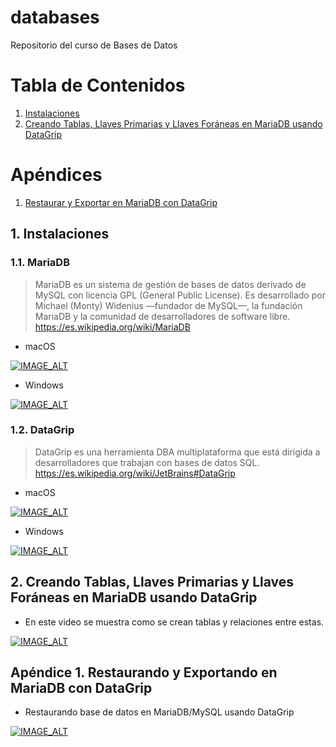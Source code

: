 # databases
Repositorio del curso de Bases de Datos

# Tabla de Contenidos
1. [Instalaciones](#instalaciones)
2. [Creando Tablas, Llaves Primarias y Llaves Foráneas en MariaDB usando DataGrip](#tablas)

# Apéndices
1. [Restaurar y Exportar en MariaDB con DataGrip](#dumps)

## 1. Instalaciones <a name="instalaciones"></a>
### 1.1. MariaDB

> MariaDB es un sistema de gestión de bases de datos derivado de MySQL con licencia GPL (General Public License). Es desarrollado por Michael (Monty) Widenius —fundador de MySQL—, la fundación MariaDB y la comunidad de desarrolladores de software libre.
https://es.wikipedia.org/wiki/MariaDB

- macOS

[![IMAGE_ALT](https://img.youtube.com/vi/djglAAiugmI/0.jpg)](https://www.youtube.com/watch?v=djglAAiugmI)

- Windows

[![IMAGE_ALT](https://img.youtube.com/vi/8Qt83xKwfb0/0.jpg)](https://www.youtube.com/watch?v=8Qt83xKwfb0)

### 1.2. DataGrip

> DataGrip es una herramienta DBA multiplataforma que está dirigida a desarrolladores que trabajan con bases de datos SQL.
https://es.wikipedia.org/wiki/JetBrains#DataGrip

- macOS

[![IMAGE_ALT](https://img.youtube.com/vi/-BqSxF-izrU/0.jpg)](https://www.youtube.com/watch?v=-BqSxF-izrU)

- Windows

[![IMAGE_ALT](https://img.youtube.com/vi/zQXqXtxcSwA/0.jpg)](https://www.youtube.com/watch?v=zQXqXtxcSwA)

## 2. Creando Tablas, Llaves Primarias y Llaves Foráneas en MariaDB usando DataGrip <a name="tablas"></a>

- En este video se muestra como se crean tablas y relaciones entre estas.

[![IMAGE_ALT](https://img.youtube.com/vi/21GzK3uI1UM/0.jpg)](https://youtu.be/21GzK3uI1UM)

## Apéndice 1. Restaurando y Exportando en MariaDB con DataGrip<a name="dumps"></a>

-  Restaurando base de datos en MariaDB/MySQL usando DataGrip 

[![IMAGE_ALT](https://img.youtube.com/vi/bzQPVh_Rbn4/0.jpg)](https://youtu.be/bzQPVh_Rbn4)



